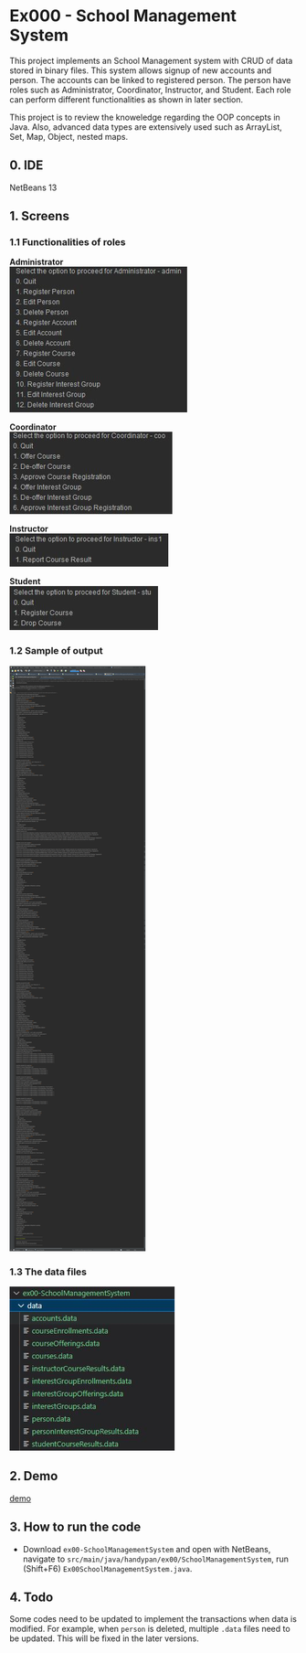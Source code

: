 # Ex000 - School Management System
This project implements an School Management system with CRUD of data stored in binary files. This system allows signup of new accounts and person. The accounts can be linked to registered person. The person have roles such as Administrator, Coordinator, Instructor, and Student. Each role can perform different functionalities as shown in later section.

This project is to review the knoweledge regarding the OOP concepts in Java. Also, advanced data types are extensively used such as ArrayList, Set, Map, Object, nested maps. 

## 0. IDE
NetBeans 13

## 1. Screens

### 1.1 Functionalities of roles
<b>Administrator</b><br>
![admin](./img/adminFunc.JPG)

<b>Coordinator</b><br>
![coo](./img/cooFunc.JPG)

<b>Instructor</b><br>
![ins](./img/insFunc.JPG)

<b>Student</b><br>
![stu](./img/stuFunc.JPG)

### 1.2 Sample of output
![output](./img/sample.png)

### 1.3 The data files
![data](./img/data.JPG)

## 2. Demo
[demo](https://youtu.be/ZKdqaubEq2Y)

## 3. How to run the code
- Download `ex00-SchoolManagementSystem` and open with NetBeans, navigate to `src/main/java/handypan/ex00/SchoolManagementSystem`, run (Shift+F6) `Ex00SchoolManagementSystem.java`.

## 4. Todo
Some codes need to be updated to implement the transactions when data is modified. For example, when `person` is deleted, multiple `.data` files need to be updated. This will be fixed in the later versions.